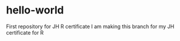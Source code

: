 # hello-world
First repository for JH R certificate
I am making this branch for my JH certificate for R

